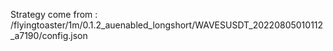 Strategy come from : /flyingtoaster/1m/0.1.2_auenabled_longshort/WAVESUSDT_20220805010112_a7190/config.json